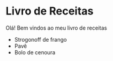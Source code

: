 # Livro de Receitas 

Olá! Bem vindos ao meu livro de receitas 
 - Strogonoff de frango 
 - Pavê
 - Bolo de cenoura

